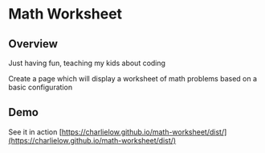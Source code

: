 # Math Worksheet

## Overview

Just having fun, teaching my kids about coding

Create a page which will display a worksheet of math problems based on a basic configuration

## Demo

See it in action [https://charlielow.github.io/math-worksheet/dist/](https://charlielow.github.io/math-worksheet/dist/)













